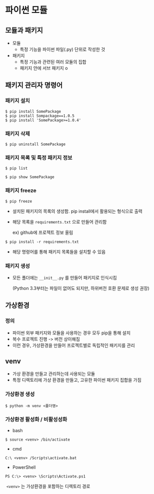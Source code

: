 # 파이썬 모듈



## 모듈과 패키지

- 모듈
  - 특정 기능을 파이썬 파일(.py) 단위로 작성한 것
- 패키지
  - 특정 기능과 관련된 여러 모듈의 집합
  - 패키지 안에 서브 패키지 o



## 패키지 관리자 명령어

### 패키지 설치

```
$ pip install SomePackage
$ pip install Sompackage==1.0.5
$ pip install 'SomePackage>=1.0.4'
```



### 패키지 삭제

```
$ pip uninstall SomePackage
```



### 패키지 목록 및 특정 패키지 정보

```
$ pip list
```

```
$ pip show SomePackage
```



### 패키지 freeze

```
$ pip freeze
```

- 설치된 패키지의 목록의 생성함. pip install에서 활용되는 형식으로 출력

- 해당 목록을 `requirements.txt` 으로 만들어 관리함

  ex) github에 프로젝트 정보 올림



```
$ pip install -r requirements.txt
```

- 해당 명령어를 통해 패키지 목록들을 설치할 수 있음



### 패키지 생성

- 모든 폴더에는 `__init__.py` 를 만들어 패키지로 인식시킴

  (Python 3.3부터는 파일이 없어도 되지만, 하위버전 호환 문제로 생성 권장)





## 가상환경

### 정의

- 파이썬 외부 패키지와 모듈을 사용하는 경우 모두 pip을 통해 설치
- 복수 프로젝트 진행 -> 버전 상이해짐
- 이런 경우, 가상환경을 만들어 프로젝트별로 독립적인 패키지를 관리



## venv

- 가상 환경을 만들고 관리하는데 사용되는 모듈
- 특정 디렉토리에 가상 환경을 만들고, 고유한 파이썬 패키지 집합을 가짐



### 가상환경 생성

```
$ python -m venv <폴더명>
```



### 가상환경 활성화 / 비활성성화

- bash

```
$ source <venv> /bin/activate
```

- cmd

```
C:\ <venv> /Scripts\activate.bat
```

- PowerShell

```
PS C:\> <venv> \Scripts\Activate.ps1
```

​	`<venv>` 는 가상환경을 포함하는 디렉토리 경로

